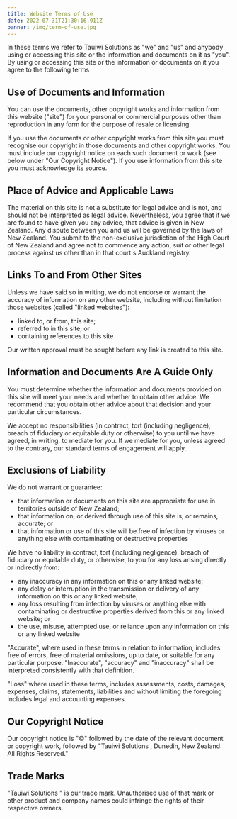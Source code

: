 ```yaml
---
title: Website Terms of Use
date: 2022-07-31T21:30:16.911Z
banner: /img/term-of-use.jpg
---
```

In these terms we refer to Tauiwi Solutions as "we" and "us" and anybody using or accessing this site or the information and documents on it as "you". By using or accessing this site or the information or documents on it you agree to the following terms

## Use of Documents and Information

You can use the documents, other copyright works and information from this website ("site") for your personal or commercial purposes other than reproduction in any form for the purpose of resale or licensing.

If you use the documents or other copyright works from this site you must recognise our copyright in those documents and other copyright works. You must include our copyright notice on each such document or work (see below under "Our Copyright Notice"). If you use information from this site you must acknowledge its source.

## Place of Advice and Applicable Laws

The material on this site is not a substitute for legal advice and is not, and should not be interpreted as legal advice. Nevertheless, you agree that if we are found to have given you any advice, that advice is given in New Zealand. Any dispute between you and us will be governed by the laws of New Zealand. You submit to the non-exclusive jurisdiction of the High Court of New Zealand and agree not to commence any action, suit or other legal process against us other than in that court's Auckland registry.

## Links To and From Other Sites

Unless we have said so in writing, we do not endorse or warrant the accuracy of information on any other website, including without limitation those websites (called "linked websites"):

* linked to, or from, this site;
* referred to in this site; or
* containing references to this site

Our written approval must be sought before any link is created to this site.

## Information and Documents Are A Guide Only

You must determine whether the information and documents provided on this site will meet your needs and whether to obtain other advice. We recommend that you obtain other advice about that decision and your particular circumstances.

We accept no responsibilities (in contract, tort (including negligence), breach of fiduciary or equitable duty or otherwise) to you until we have agreed, in writing, to mediate for you. If we mediate for you, unless agreed to the contrary, our standard terms of engagement will apply.

## Exclusions of Liability

We do not warrant or guarantee:

* that information or documents on this site are appropriate for use in territories outside of New Zealand;
* that information on, or derived through use of this site is, or remains, accurate; or
* that information or use of this site will be free of infection by viruses or anything else with contaminating or destructive properties

We have no liability in contract, tort (including negligence), breach of fiduciary or equitable duty, or otherwise, to you for any loss arising directly or indirectly from:

* any inaccuracy in any information on this or any linked website;
* any delay or interruption in the transmission or delivery of any information on this or any linked website;
* any loss resulting from infection by viruses or anything else with contaminating or destructive properties derived from this or any linked website; or
* the use, misuse, attempted use, or reliance upon any information on this or any linked website

"Accurate", where used in these terms in relation to information, includes free of errors, free of material omissions, up to date, or suitable for any particular purpose. "Inaccurate", "accuracy" and "inaccuracy" shall be interpreted consistently with that definition.

"Loss" where used in these terms, includes assessments, costs, damages, expenses, claims, statements, liabilities and without limiting the foregoing includes legal and accounting expenses.

## Our Copyright Notice

Our copyright notice is "©" followed by the date of the relevant document or copyright work, followed by "Tauiwi Solutions , Dunedin, New Zealand. All Rights Reserved."

## Trade Marks

"Tauiwi Solutions " is our trade mark. Unauthorised use of that mark or other product and company names could infringe the rights of their respective owners.